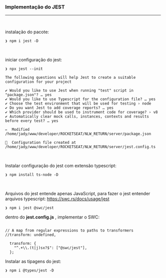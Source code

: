 ### Implementação do JEST
---------------------------------------------------------------
<br/>

instalação do pacote:
```
❯ npm i jest -D
```
<br>

iniciar configuração do jest:
```
❯ npx jest --init  

The following questions will help Jest to create a suitable configuration for your project

✔ Would you like to use Jest when running "test" script in "package.json"? … yes
✔ Would you like to use Typescript for the configuration file? … yes
✔ Choose the test environment that will be used for testing › node
✔ Do you want Jest to add coverage reports? … yes
✔ Which provider should be used to instrument code for coverage? › v8
✔ Automatically clear mock calls, instances, contexts and results before every test? … yes

✏️  Modified /home/jady/www/developer/ROCKETSEAT/NLW_RETURN/server/package.json

📝  Configuration file created at /home/jady/www/developer/ROCKETSEAT/NLW_RETURN/server/jest.config.ts

```
<br>

Instalar configuração do jest com extensão typescript:
```
❯ npm install ts-node -D 
```

<br>

Arquivos do jest entende apenas JavaScript, para fazer o jest entender arquivos typescript:
<https://swc.rs/docs/usage/jest>
```
❯ npm i jest @swc/jest
```

dentro do **jest.config.js** , implementar o SWC:
```tsx    

// A map from regular expressions to paths to transformers
//transform: undefined,

  transform: {
    "^.+\\.(t|j)sx?$": ["@swc/jest"],
  };
```
Instalar as tipagens do jest:
```
❯ npm i @types/jest -D                       
```

